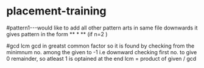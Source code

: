 # placement-training

#pattern1---would like to add all other pattern arts in same file downwards
it gives pattern in the form 
**
*
** (if n=2 )

#gcd lcm
gcd in greatst common factor so it is found by checking from the minimnum no. among the given to -1 i.e downward checking first no. to give 0 remainder, so atleast 1 is optained at the end
lcm = product of given / gcd



